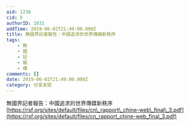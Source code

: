 ```yaml
---
aid: 1236
cid: 5
authorID: 1831
addTime: 2019-06-02T21:49:00.000Z
title: 無國界記者報告：中國追求的世界傳媒新秩序
tags:
    - 無
    - 國
    - 記
    - 報
    - 傳
comments: []
date: 2019-06-02T21:49:00.000Z
category: 分享发现
---
```


無國界記者報告：中國追求的世界傳媒新秩序 [https://rsf.org/sites/default/files/cn\_rapport\_chine-web\_final\_3.pdf](https://rsf.org/sites/default/files/cn_rapport_chine-web_final_3.pdf)
